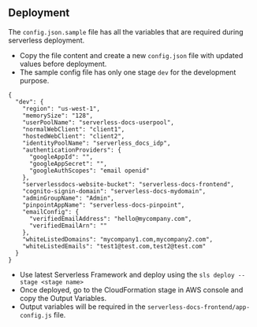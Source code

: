 ## Deployment

The `config.json.sample` file has all the variables that are required during serverless deployment.

- Copy the file content and create a new `config.json` file with updated values before deployment.
- The sample config file has only one stage `dev` for the development purpose.

```
{
  "dev": {
    "region": "us-west-1",
    "memorySize": "128",
    "userPoolName": "serverless-docs-userpool",
    "normalWebClient": "client1",
    "hostedWebClient": "client2",
    "identityPoolName": "serverless_docs_idp",
    "authenticationProviders": {
      "googleAppId": "",
      "googleAppSecret": "",
      "googleAuthScopes": "email openid"
    },
    "serverlessdocs-website-bucket": "serverless-docs-frontend",
    "cognito-signin-domain": "serverless-docs-mydomain",
    "adminGroupName": "Admin",
    "pinpointAppName": "serverless-docs-pinpoint",
    "emailConfig": {
      "verifiedEmailAddress": "hello@mycompany.com",
      "verifiedEmailArn": ""
    },
    "whiteListedDomains": "mycompany1.com,mycompany2.com",
    "whiteListedEmails": "test1@test.com,test2@test.com" 
  }  
}
```

- Use latest Serverless Framework and deploy using the `sls deploy --stage <stage name>`
- Once deployed, go to the CloudFormation stage in AWS console and copy the Output Variables.
- Output variables will be required in the `serverless-docs-frontend/app-config.js` file.
